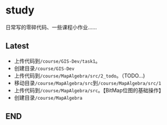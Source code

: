 # study
日常写的零碎代码、一些课程小作业......



## Latest

+ 上传代码到`/course/GIS-Dev/task1`。
+ 创建目录`/course/GIS-Dev`
+ 上传代码到`/course/MapAlgebra/src/2_todo`。（TODO...)
+ 移动目录`/course/MapAlgebra/src`到`/course/MapAlgebra/src/1`
+ 上传代码到`/course/MapAlgebra/src`。【BitMap位图的基础操作】
+ 创建目录`/course/MapAlgebra`



## END